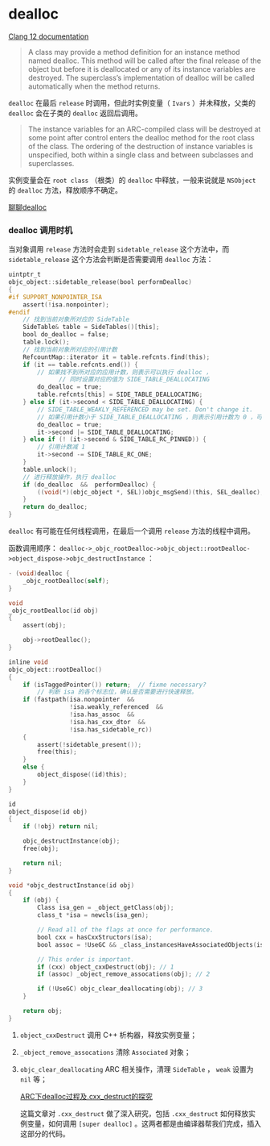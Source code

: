 # dealloc
[Clang 12 documentation](http://clang.llvm.org/docs/AutomaticReferenceCounting.html#dealloc)

> A class may provide a method definition for an instance method named dealloc. This method will be called after the final release of the object but before it is deallocated or any of its instance variables are destroyed. The superclass’s implementation of dealloc will be called automatically when the method returns.

`dealloc` 在最后 `release` 时调用，但此时实例变量（ `Ivars` ）并未释放，父类的  `dealloc` 会在子类的 `dealloc` 返回后调用。

> The instance variables for an ARC-compiled class will be destroyed at some point after control enters the dealloc method for the root class of the class. The ordering of the destruction of instance variables is unspecified, both within a single class and between subclasses and superclasses.

实例变量会在 `root class` （根类）的 `dealloc` 中释放，一般来说就是 `NSObject` 的 `dealloc` 方法，释放顺序不确定。

[聊聊dealloc](https://zhongwuzw.github.io/2017/09/21/%E8%81%8A%E8%81%8Adealloc/)

### dealloc 调用时机

当对象调用 `release` 方法时会走到 `sidetable_release` 这个方法中，而 `sidetable_release` 这个方法会判断是否需要调用 `dealloc` 方法：

```objectivec
uintptr_t
objc_object::sidetable_release(bool performDealloc)
{
#if SUPPORT_NONPOINTER_ISA
    assert(!isa.nonpointer);
#endif
    // 找到当前对象所对应的 SideTable
    SideTable& table = SideTables()[this];
    bool do_dealloc = false;
    table.lock();
    // 找到当前对象所对应的引用计数
    RefcountMap::iterator it = table.refcnts.find(this);
    if (it == table.refcnts.end()) {
        // 如果找不到所对应的应用计数，则表示可以执行 dealloc ，
			  // 同时设置对应的值为 SIDE_TABLE_DEALLOCATING
        do_dealloc = true;
        table.refcnts[this] = SIDE_TABLE_DEALLOCATING;
    } else if (it->second < SIDE_TABLE_DEALLOCATING) {
        // SIDE_TABLE_WEAKLY_REFERENCED may be set. Don't change it.
        // 如果引用计数小于 SIDE_TABLE_DEALLOCATING ，则表示引用计数为 0 ，可以执行 dealloc
        do_dealloc = true;
        it->second |= SIDE_TABLE_DEALLOCATING;
    } else if (! (it->second & SIDE_TABLE_RC_PINNED)) {
        // 引用计数减 1
        it->second -= SIDE_TABLE_RC_ONE;
    }
    table.unlock();
    // 进行释放操作，执行 dealloc
    if (do_dealloc  &&  performDealloc) {
        ((void(*)(objc_object *, SEL))objc_msgSend)(this, SEL_dealloc);
    }
    return do_dealloc;
}
```

`dealloc` 有可能在任何线程调用，在最后一个调用 `release` 方法的线程中调用。

函数调用顺序： `dealloc->_objc_rootDealloc->objc_object::rootDealloc->object_dispose->objc_destructInstance` ：

```objectivec
- (void)dealloc {
    _objc_rootDealloc(self);
}
```

```objectivec
void
_objc_rootDealloc(id obj)
{
    assert(obj);

    obj->rootDealloc();
}
```

```objectivec
inline void
objc_object::rootDealloc()
{
    if (isTaggedPointer()) return;  // fixme necessary?
		// 判断 isa 的各个标志位，确认是否需要进行快速释放。
    if (fastpath(isa.nonpointer  &&  
                 !isa.weakly_referenced  &&  
                 !isa.has_assoc  &&  
                 !isa.has_cxx_dtor  &&  
                 !isa.has_sidetable_rc))
    {
        assert(!sidetable_present());
        free(this);
    } 
    else {
        object_dispose((id)this);
    }
}
```

```objectivec
id 
object_dispose(id obj)
{
    if (!obj) return nil;

    objc_destructInstance(obj);    
    free(obj);

    return nil;
}
```

```objectivec
void *objc_destructInstance(id obj)
{
    if (obj) {
        Class isa_gen = _object_getClass(obj);
        class_t *isa = newcls(isa_gen);

        // Read all of the flags at once for performance.
        bool cxx = hasCxxStructors(isa);
        bool assoc = !UseGC && _class_instancesHaveAssociatedObjects(isa_gen);

        // This order is important.
        if (cxx) object_cxxDestruct(obj); // 1
        if (assoc) _object_remove_assocations(obj); // 2

        if (!UseGC) objc_clear_deallocating(obj); // 3
    }

    return obj;
}
```

1. `object_cxxDestruct` 调用 C++ 析构器，释放实例变量；
2. `_object_remove_assocations` 清除 `Associated` 对象；
3. `objc_clear_deallocating` ARC 相关操作，清理 `SideTable` ， `weak` 设置为 `nil` 等；

    [ARC下dealloc过程及.cxx_destruct的探究](http://blog.sunnyxx.com/2014/04/02/objc_dig_arc_dealloc/)

    这篇文章对 `.cxx_destruct` 做了深入研究，包括 `.cxx_destruct` 如何释放实例变量，如何调用 `[super dealloc]` 。这两者都是由编译器帮我们完成，插入这部分的代码。